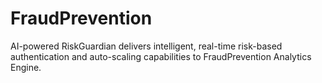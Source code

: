# FraudPrevention
AI-powered RiskGuardian delivers intelligent, real-time risk-based authentication and auto-scaling capabilities to FraudPrevention Analytics Engine.
